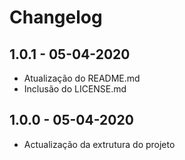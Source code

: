 # Changelog

## 1.0.1  -  05-04-2020

- Atualização do README.md
- Inclusão do LICENSE.md

## 1.0.0  -  05-04-2020

- Actualização da extrutura do projeto